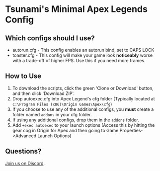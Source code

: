 # Tsunami's Minimal Apex Legends Config
## Which configs should I use?
* autorun.cfg - This config enables an autorun bind, set to CAPS LOCK
* toaster.cfg - This config will make your game look **noticeably** worse with a trade-off of higher FPS. Use this if you need more frames.

## How to Use
1. To download the scripts, click the green 'Clone or Download' button, and then click 'Download ZIP'.
2. Drop autoexec.cfg into Apex Legend's cfg folder (Typically located at `C:\Program Files (x86)\Origin Games\Apex\cfg`)
3. If you choose to use any of the additional configs, you **must** create a folder named `addons` in your cfg folder.
4. If using any additional configs, drop them in the `addons` folder.
5. Add `+exec autoexec` to your launch options (Access this by hitting the gear cog in Origin for Apex and then going to Game Properties->Advanced Launch Options) 

## Questions?
[Join us on Discord](https://discord.gg/2HgNzD9).
